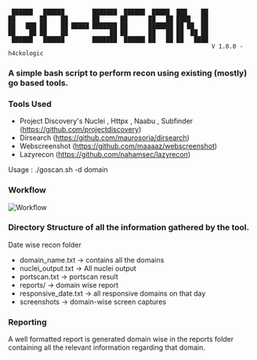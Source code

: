 ```
 ██████   ██████        ███████  ██████  █████  ███    ██ 
██       ██    ██       ██      ██      ██   ██ ████   ██ 
██   ███ ██    ██ █████ ███████ ██      ███████ ██ ██  ██ 
██    ██ ██    ██            ██ ██      ██   ██ ██  ██ ██ 
 ██████   ██████        ███████  ██████ ██   ██ ██   ████ 
                                                          V 1.0.0 - h4ckologic
```
### A simple bash script to perform recon using existing (mostly) go based tools. 

### Tools Used  
- Project Discovery's Nuclei , Httpx , Naabu , Subfinder (https://github.com/projectdiscovery)
- Dirsearch (https://github.com/maurosoria/dirsearch)
- Webscreenshot (https://github.com/maaaaz/webscreenshot)
- Lazyrecon (https://github.com/nahamsec/lazyrecon)

Usage : ./goscan.sh -d domain

### Workflow
![Workflow](https://i.ibb.co/2Y79Qk9/Screen-Shot-2021-02-14-at-2-25-20-PM.png)

### Directory Structure of all the information gathered by the tool.
Date wise recon folder
 - domain_name.txt → contains all the domains
 - nuclei_output.txt → All nuclei output
 - portscan.txt → portscan result
 - reports/ → domain wise report 
 - responsive_date.txt → all responsive domains on that day
 - screenshots → domain-wise screen captures

### Reporting
A well formatted report is generated domain wise in the reports folder containing all the relevant information regarding that domain.
